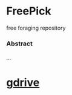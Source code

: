# FreePick
free foraging repository

### Abstract


####
...

# [gdrive](https://drive.google.com/drive/folders/1a8tb6cXdD2RTXSgsr4LdOhUa0mrcxxF9?usp=drive_link)
